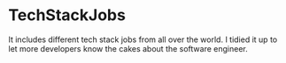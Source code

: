 # TechStackJobs
It includes different tech stack jobs from all over the world.
I tidied it up to let more developers know the cakes about the software engineer.
